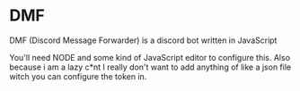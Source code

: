 # DMF
DMF (Discord Message Forwarder) is a discord bot written in JavaScript

You'll need NODE and some kind of JavaScript editor to configure this. 
Also because i am a lazy c*nt I really don't want to add anything of like a json file witch you can configure the token in.


